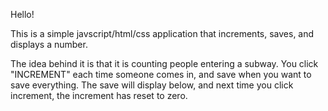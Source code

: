 Hello!

This is a simple javscript/html/css application that increments, saves, and displays a number. 

The idea behind it is that it is counting people entering a subway. You click "INCREMENT" each time someone comes in, and save when you want to save everything. The save will display below, and next time you click increment, the increment has reset to zero. 

